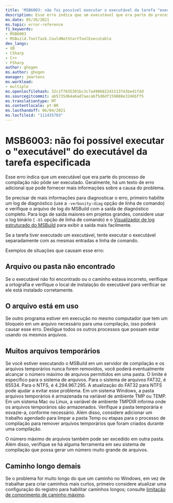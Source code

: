 ```yaml
---
title: 'MSB6003: não foi possível executar o executável da tarefa "executável" especificado.'
description: Esse erro indica que um executável que era parte do processo de compilação não pôde ser executado. Geralmente, há um texto de erro adicional que pode fornecer mais informações sobre a causa do problema.
ms.date: 05/26/2021
ms.topic: error-reference
f1_keywords:
- MSB6003
- MSBuild.ToolTask.CouldNotStartToolExecutable
dev_langs:
- VB
- CSharp
- C++
- FSharp
author: ghogen
ms.author: ghogen
manager: jmartens
ms.workload:
- multiple
ms.openlocfilehash: 32c1f7835301bc3c7a490682243113743bed1fdd
ms.sourcegitcommit: ab5735d64a6ad7aecabf5d6df159888e3246bff5
ms.translationtype: MT
ms.contentlocale: pt-BR
ms.lasthandoff: 06/04/2021
ms.locfileid: "111435703"
---
```

# <a name="msb6003-the-specified-task-executable-executable-could-not-be-run"></a>MSB6003: não foi possível executar o "executável" do executável da tarefa especificada

Esse erro indica que um executável que era parte do processo de compilação não pôde ser executado. Geralmente, há um texto de erro adicional que pode fornecer mais informações sobre a causa do problema.

Se precisar de mais informações para diagnosticar o erro, primeiro habilite um log de diagnóstico (use a `-verbosity:diag` opção de linha de comando) e verifique o arquivo de log do MSBuild com a saída de diagnóstico completo. Para logs de saída maiores em projetos grandes, considere usar o log binário ( `-bl` opção de linha de comando) e o [Visualizador de log estruturado do MSBuild](https://msbuildlog.com/) para exibir a saída mais facilmente.

Se a tarefa tiver executado um executável, tente executar o executável separadamente com as mesmas entradas e linha de comando.

Exemplos de situações que causam esse erro:

## <a name="file-or-folder-not-found"></a>Arquivo ou pasta não encontrado

Se o executável não foi encontrado ou o caminho estava incorreto, verifique a ortografia e verifique o local de instalação do executável para verificar se ele está instalado corretamente.

## <a name="file-is-in-use"></a>O arquivo está em uso

Se outro programa estiver em execução no mesmo computador que tem um bloqueio em um arquivo necessário para uma compilação, isso poderá causar esse erro. Desligue todos os outros processos que possam estar usando os mesmos arquivos.

## <a name="too-many-temporary-files"></a>Muitos arquivos temporários

Se você estiver executando o MSBuild em um servidor de compilação e os arquivos temporários nunca forem removidos, você poderá eventualmente alcançar o número máximo de arquivos permitidos em uma pasta. O limite é específico para o sistema de arquivos. Para o sistema de arquivos FAT32, é 65534. Para o NTFS, é 4.294.967.295. A atualização do FAT32 para NTFS pode ajudar a evitar esse problema. Em um sistema Windows, a pasta arquivos temporários é armazenada na variável de ambiente TMP ou TEMP. Em um sistema Mac ou Linux, a variável de ambiente TMPDIR informa onde os arquivos temporários são armazenados. Verifique a pasta temporária e esvazie-a, conforme necessário. Além disso, considere adicionar um trabalho agendado para limpar a pasta Temp ou etapas para o processo de compilação para remover arquivos temporários que foram criados durante uma compilação.

O número máximo de arquivos também pode ser excedido em outra pasta. Além disso, verifique se há alguma ferramenta em seu sistema de compilação que possa gerar um número muito grande de arquivos.

## <a name="path-too-long"></a>Caminho longo demais

Se o problema for muito longo do que um caminho no Windows, em vez de trabalhar para criar caminhos mais curtos, primeiro considere atualizar uma configuração do registro para habilitar caminhos longos; consulte [limitação de comprimento de caminho máximo](/windows/win32/fileio/maximum-file-path-limitation?tabs=cmd).
